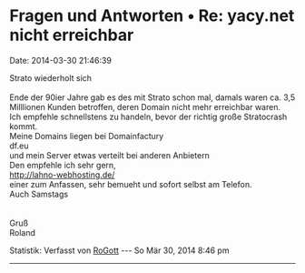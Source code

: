 Fragen und Antworten • Re: yacy.net nicht erreichbar
====================================================

Date: 2014-03-30 21:46:39

Strato wiederholt sich\
\
Ende der 90ier Jahre gab es des mit Strato schon mal, damals waren ca.
3,5 Milllionen Kunden betroffen, deren Domain nicht mehr erreichbar
waren.\
Ich empfehle schnellstens zu handeln, bevor der richtig große
Stratocrash kommt.\
Meine Domains liegen bei Domainfactury\
df.eu\
und mein Server etwas verteilt bei anderen Anbietern\
Den empfehle ich sehr gern,\
<http://lahno-webhosting.de/>\
einer zum Anfassen, sehr bemueht und sofort selbst am Telefon.\
Auch Samstags\
\
\
Gruß\
Roland

Statistik: Verfasst von
[RoGott](http://forum.yacy-websuche.de/memberlist.php?mode=viewprofile&u=8821)
--- So Mär 30, 2014 8:46 pm

------------------------------------------------------------------------
